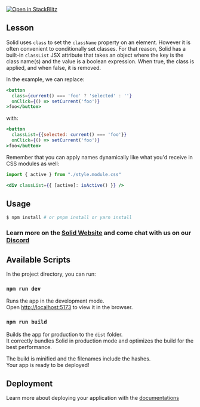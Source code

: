 [![Open in StackBlitz](https://developer.stackblitz.com/img/open_in_stackblitz.svg)](https://stackblitz.com/github/edivados/solid-tutorials/tree/main/tutorials/bindings_classlist?file=src/style.css,src/main.jsx)

## Lesson

Solid uses `class` to set the `className` property on an element. However it is often convenient to conditionally set classes. For that reason, Solid has a built-in `classList` JSX attribute that takes an object where the key is the class name(s) and the value is a boolean expression. When true, the class is applied, and when false, it is removed.

In the example, we can replace:

```jsx
<button
  class={current() === 'foo' ? 'selected' : ''}
  onClick={() => setCurrent('foo')}
>foo</button>
```

with:

```jsx
<button
  classList={{selected: current() === 'foo'}}
  onClick={() => setCurrent('foo')}
>foo</button>
```

Remember that you can apply names dynamically like what you'd receive in CSS modules as well:

```jsx
import { active } from "./style.module.css"

<div classList={{ [active]: isActive() }} />
```


## Usage

```bash
$ npm install # or pnpm install or yarn install
```

### Learn more on the [Solid Website](https://solidjs.com) and come chat with us on our [Discord](https://discord.com/invite/solidjs)

## Available Scripts

In the project directory, you can run:

### `npm run dev`

Runs the app in the development mode.<br>
Open [http://localhost:5173](http://localhost:5173) to view it in the browser.

### `npm run build`

Builds the app for production to the `dist` folder.<br>
It correctly bundles Solid in production mode and optimizes the build for the best performance.

The build is minified and the filenames include the hashes.<br>
Your app is ready to be deployed!

## Deployment

Learn more about deploying your application with the [documentations](https://vite.dev/guide/static-deploy.html)
